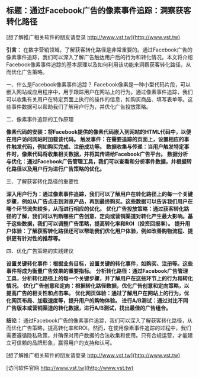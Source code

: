 ## **标题：通过Facebook广告的像素事件追踪：洞察获客转化路径**

[想了解推广相关软件的朋友请登录 http://www.vst.tw](http://www.vst.tw)

**引言：**
在数字营销领域，了解获客转化路径是非常重要的。通过Facebook广告的像素事件追踪，我们可以深入了解广告触达用户后的行为和转化情况。本文将介绍Facebook像素事件追踪的基本原理以及如何利用该功能来洞察获客转化路径，从而优化广告策略。

一、什么是Facebook像素事件追踪？
Facebook像素是一种小型代码片段，可以嵌入网站或应用程序中，用于跟踪用户在网站上的行为。通过像素事件追踪，我们可以收集有关用户在特定页面上执行的操作的信息，如购买商品、填写表单等。这些事件数据可以帮助我们了解用户行为，并优化广告投放策略。

二、像素事件追踪的工作原理

**像素代码的安装：将Facebook提供的像素代码嵌入到网站的HTML代码中，以便在用户访问网站时加载该代码。**
**触发事件：在需要追踪的页面上，设置相应的事件触发代码，例如购买完成、注册成功等。**
**数据收集与传递：当用户触发特定事件时，像素代码将收集相关数据，并将其传递给Facebook广告平台。**
**数据分析与优化：通过Facebook广告管理工具，我们可以查看和分析事件数据，并根据转化路径以及用户行为进行广告策略的优化。**

三、了解获客转化路径的重要性

**深入用户行为：通过像素事件追踪，我们可以了解用户在转化路径上的每一个关键步骤，例如从广告点击到浏览产品，再到最终购买。这些数据可以告诉我们用户在哪个环节流失较多，从而进行相应的优化。**
**优化广告投放策略：通过获客转化路径的了解，我们可以判断哪些广告创意、定向或营销渠道对转化产生最大影响。基于这些数据，我们可以调整广告策略，提高转化率和ROI（投资回报率）。**
**提升用户体验：了解获客转化路径还可以帮助我们优化用户体验，例如改善购物流程、提供更有针对性的推荐等。**

四、优化广告策略的实践建议

**设置关键转化事件：根据业务目标，设置关键的转化事件，如购买、注册等。这些事件将成为衡量广告效果的重要指标。**
**分析转化路径：通过Facebook广告管理工具，分析转化路径上的每一个关键步骤，并了解用户在这些环节上的行为和转化情况。**
**优化广告创意和定向：根据转化路径数据，优化广告创意和定向策略，以提高广告的相关性和点击率。**
**优化网页体验：通过了解用户在网站上的行为，优化网页布局、加载速度等，提升用户的购物体验。**
**进行A/B测试：通过对比不同广告版本或营销渠道的转化数据，进行A/B测试，找出最佳的广告组合。**

**结论：**
通过Facebook广告的像素事件追踪，我们可以深入了解获客转化路径，从而优化广告策略，提高转化率和ROI。然而，在使用像素事件追踪的过程中，我们需要遵循隐私政策，并确保对用户数据的合法收集和使用。只有合规运营，才能建立可信赖的品牌形象，赢得用户的支持和认可。

[想了解推广相关软件的朋友请登录 http://www.vst.tw](http://www.vst.tw)


[访问软件官网 http://www.vst.tw](http://www.vst.tw)
